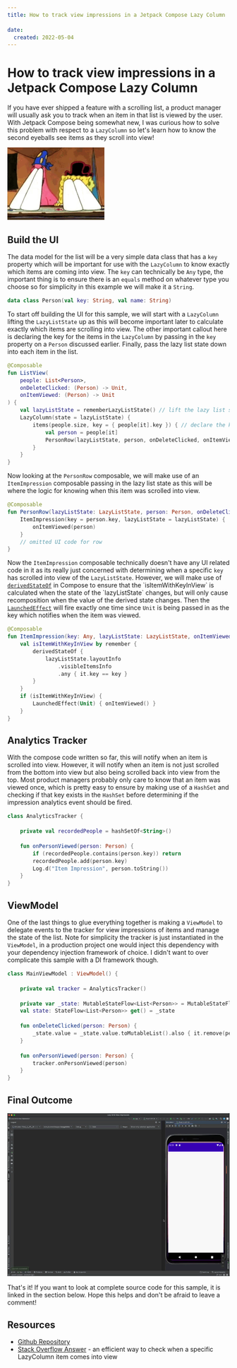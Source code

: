 ```yaml
---
title: How to track view impressions in a Jetpack Compose Lazy Column

date:
  created: 2022-05-04
---
```


# How to track view impressions in a Jetpack Compose Lazy Column


If you have ever shipped a feature with a scrolling list, a product manager will usually ask you to track when an item in that list is viewed by the user. With Jetpack Compose being somewhat new, I was curious how to solve this problem with respect to a `LazyColumn` so let's learn how to know the second eyeballs see items as they scroll into view!

![](../../assets/images/spongebob-eyes.gif)

<!-- more -->

## Build the UI 

The data model for the list will be a very simple data class that has a `key` property which will be important for use with the `LazyColumn` to know exactly which items are coming into view. The `key` can technically be `Any` type, the important thing is to ensure there is an `equals` method on whatever type you choose so for simplicity in this example we will make it a `String`. 

```kotlin
data class Person(val key: String, val name: String)
```

To start off building the UI for this sample, we will start with a `LazyColumn` lifting the `LazyListState` up as this will become important later to calculate exactly which items are scrolling into view. The other important callout here is declaring the key for the items in the `LazyColumn` by passing in the `key` property on a `Person` discussed earlier. Finally, pass the lazy list state down into each item in the list. 

```kotlin
@Composable
fun ListView(
    people: List<Person>,
    onDeleteClicked: (Person) -> Unit,
    onItemViewed: (Person) -> Unit
) {
    val lazyListState = rememberLazyListState() // lift the lazy list state
    LazyColumn(state = lazyListState) {
        items(people.size, key = { people[it].key }) { // declare the key for item
            val person = people[it]
            PersonRow(lazyListState, person, onDeleteClicked, onItemViewed) // pass lazy list state into item
        }
    }
}
```

Now looking at the `PersonRow` composable, we will make use of an `ItemImpression` composable passing in the lazy list state as this will be where the logic for knowing when this item was scrolled into view. 

```kotlin
@Composable
fun PersonRow(lazyListState: LazyListState, person: Person, onDeleteClicked: (Person) -> Unit, onItemViewed: (Person) -> Unit) {
    ItemImpression(key = person.key, lazyListState = lazyListState) {
        onItemViewed(person)
    }
    // omitted UI code for row 
}
```

Now the `ItemImpression` composable technically doesn't have any UI related code in it as its really just concerned with determining when a specific `key` has scrolled into view of the `LazyListState`. However, we will make use of [`derivedStateOf`](https://developer.android.com/reference/kotlin/androidx/compose/runtime/package-summary#derivedStateOf(kotlin.Function0)) in Compose to ensure that the `isItemWithKeyInView` is calculated when the state of the `lazyListState` changes, but will only cause recomposition when the value of the derived state changes. Then the [`LaunchedEffect`](https://developer.android.com/jetpack/compose/side-effects#launchedeffect) will fire exactly one time since `Unit` is being passed in as the key which notifies when the item was viewed. 

```kotlin
@Composable
fun ItemImpression(key: Any, lazyListState: LazyListState, onItemViewed: () -> Unit) {
    val isItemWithKeyInView by remember {
        derivedStateOf {
            lazyListState.layoutInfo
                .visibleItemsInfo
                .any { it.key == key }
        }
    }
    if (isItemWithKeyInView) {
        LaunchedEffect(Unit) { onItemViewed() }
    }
}
```

## Analytics Tracker 

With the compose code written so far, this will notify when an item is scrolled into view. However, it will notify when an item is not just scrolled from the bottom into view but also being scrolled back into view from the top. Most product managers probably only care to know that an item was viewed once, which is pretty easy to ensure by making use of a `HashSet` and checking if that key exists in the `HashSet` before determining if the impression analytics event should be fired. 

```kotlin
class AnalyticsTracker {

    private val recordedPeople = hashSetOf<String>()

    fun onPersonViewed(person: Person) {
        if (recordedPeople.contains(person.key)) return
        recordedPeople.add(person.key)
        Log.d("Item Impression", person.toString())
    }
}
```

## ViewModel

One of the last things to glue everything together is making a `ViewModel` to delegate events to the tracker for view impressions of items and manage the state of the list. Note for simplicity the tracker is just instantiated in the `ViewModel`, in a production project one would inject this dependency with your dependency injection framework of choice. I didn't want to over complicate this sample with a DI framework though. 

```kotlin
class MainViewModel : ViewModel() {

    private val tracker = AnalyticsTracker()

    private var _state: MutableStateFlow<List<Person>> = MutableStateFlow(people)
    val state: StateFlow<List<Person>> get() = _state

    fun onDeleteClicked(person: Person) {
        _state.value = _state.value.toMutableList().also { it.remove(person) }
    }

    fun onPersonViewed(person: Person) {
        tracker.onPersonViewed(person)
    }
}
```

## Final Outcome 

![](../../assets/images/lazy-column-view.gif)

That's it! If you want to look at complete source code for this sample, it is linked in the section below. Hope this helps and don't be afraid to leave a comment!

## Resources 

* [Github Repository](https://github.com/plusmobileapps/lazycolumn-view-impressions)
* [Stack Overflow Answer](https://stackoverflow.com/a/70951303/7900721) - an efficient way to check when a specific LazyColumn item comes into view